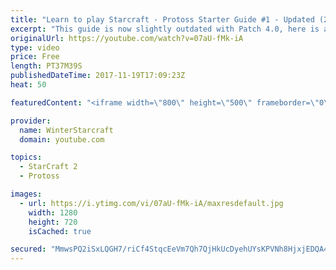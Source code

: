 ```yaml
---
title: "Learn to play Starcraft - Protoss Starter Guide #1 - Updated (2017)"
excerpt: "This guide is now slightly outdated with Patch 4.0, here is a completely up to date guide! https://www.youtube.com/watch?v=x3ZkSX0tJg4 We go over the basics of understanding Protoss, the SPACE WARRIOR RACE ;)  This guide is meant for those who have a basic understanding of Starcraft but don't really"
originalUrl: https://youtube.com/watch?v=07aU-fMk-iA
type: video
price: Free
length: PT37M39S
publishedDateTime: 2017-11-19T17:09:23Z
heat: 50

featuredContent: "<iframe width=\"800\" height=\"500\" frameborder=\"0\" src=\"https://www.youtube.com/embed/07aU-fMk-iA\" allow=\"accelerometer; autoplay; encrypted-media; gyroscope; picture-in-picture\" allowfullscreen></iframe>"

provider:
  name: WinterStarcraft
  domain: youtube.com

topics:
  - StarCraft 2
  - Protoss

images:
  - url: https://i.ytimg.com/vi/07aU-fMk-iA/maxresdefault.jpg
    width: 1280
    height: 720
    isCached: true

secured: "MmwsPQ2iSxLQGH7/riCf4StqcEeVm7Qh7QjHkUcDyehUYsKPVNh8HjxjEDQA4YyOKCdNrguxzfVDlbcMONPnUWxaVdmcH84qGHK6MTsnaSj/7jaMFyTmEXSeu2eWZZBTWLvF4iOx+RUK0sgG8dnci59i/8+m2k0nYjvoILo+Et3Eai6jePbCJUeLXYNmLbzZBWxcFu3axff08PWeIPJaC4Zz53hJEZry6g1ztmVk0O0jBdQIQnF1+NxF/S+jtVKZT/qHR3YLb4XC7b0N3kx05IxOaViLa3zKMORZFK17156+C2zzDvy1ER2wADhXPxaLSWXk/2CF6usH4JBqWiTMpqMgIBQR8SSr1TB3gPOgJTJyF4+sImFdY6KpyrDJQXgYFrGu3ndxPPxtFFNO4o7wZTBQe44cI6tKZi8oh+QJZnFIm/PplYY9+VbXU3+dVLOp;T/0S71ay7RXffTGxciFoRA=="
---
```


